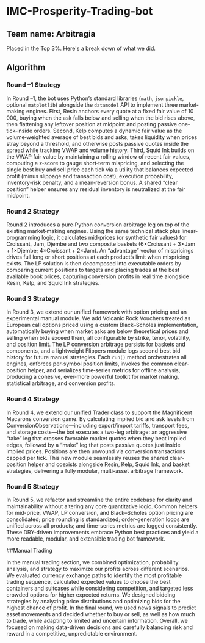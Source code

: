 # IMC-Prosperity-Trading-bot

## Team name: Arbitragia 
Placed in the Top 3%. Here's a break down of what we did.

## Algorithm

### Round –1 Strategy

In Round –1, the bot uses Python’s standard libraries (`math`, `jsonpickle`, optional `matplotlib`) alongside the `datamodel` API to implement three market‐making engines. First, Resin anchors every quote at a fixed fair value of 10 000, buying when the ask falls below and selling when the bid rises above, then flattening any leftover position at midpoint and posting passive one‐tick‐inside orders. Second, Kelp computes a dynamic fair value as the volume‐weighted average of best bids and asks, takes liquidity when prices stray beyond a threshold, and otherwise posts passive quotes inside the spread while tracking VWAP and volume history. Third, Squid Ink builds on the VWAP fair value by maintaining a rolling window of recent fair values, computing a z‐score to gauge short‐term mispricing, and selecting the single best buy and sell price each tick via a utility that balances expected profit (minus slippage and transaction cost), execution probability, inventory‐risk penalty, and a mean‐reversion bonus. A shared “clear position” helper ensures any residual inventory is neutralized at the fair midpoint.

### Round 2 Strategy

Round 2 introduces a pure‐Python conversion arbitrage leg on top of the existing market‐making engines. Using the same technical stack plus linear‐programming logic, it calculates mid‐prices (or synthetic fair values) for Croissant, Jam, Djembe and two composite baskets (6×Croissant + 3×Jam + 1×Djembe; 4×Croissant + 2×Jam). An “advantage” vector of mispricings drives full long or short positions at each product’s limit when mispricing exists. The LP solution is then decomposed into executable orders by comparing current positions to targets and placing trades at the best available book prices, capturing conversion profits in real time alongside Resin, Kelp, and Squid Ink strategies.

### Round 3 Strategy

In Round 3, we extend our unified framework with option pricing and an experimental manual module. We add Volcanic Rock Vouchers treated as European call options priced using a custom Black–Scholes implementation, automatically buying when market asks are below theoretical prices and selling when bids exceed them, all configurable by strike, tenor, volatility, and position limit. The LP conversion arbitrage persists for baskets and components, and a lightweight Flippers module logs second‐best bid history for future manual strategies. Each `run()` method orchestrates all engines, enforces per‐symbol position limits, invokes the common clear‐position helper, and serializes time‐series metrics for offline analysis, producing a cohesive, ever‐more powerful toolkit for market making, statistical arbitrage, and conversion profits.

### Round 4 Strategy

In Round 4, we extend our unified Trader class to support the Magnificent Macarons conversion game. By calculating implied bid and ask levels from ConversionObservations—including export/import tariffs, transport fees, and storage costs—the bot executes a two-leg arbitrage: an aggressive “take” leg that crosses favorable market quotes when they beat implied edges, followed by a “make” leg that posts passive quotes just inside implied prices. Positions are then unwound via conversion transactions capped per tick. This new module seamlessly reuses the shared clear-position helper and coexists alongside Resin, Kelp, Squid Ink, and basket strategies, delivering a fully modular, multi-asset arbitrage framework.

### Round 5 Strategy

In Round 5, we refactor and streamline the entire codebase for clarity and maintainability without altering any core quantitative logic. Common helpers for mid-price, VWAP, LP conversion, and Black–Scholes option pricing are consolidated; price rounding is standardized; order-generation loops are unified across all products; and time-series metrics are logged consistently. These DRY-driven improvements embrace Python best practices and yield a more readable, modular, and extensible trading bot framework.

##Manual Trading 

In the manual trading section, we combined optimization, probability analysis, and strategy to maximize our profits across different scenarios. We evaluated currency exchange paths to identify the most profitable trading sequence, calculated expected values to choose the best containers and suitcases while considering competition, and targeted less crowded options for higher expected returns. We designed bidding strategies by analyzing price distributions and optimizing bids for the highest chance of profit. In the final round, we used news signals to predict asset movements and decided whether to buy or sell, as well as how much to trade, while adapting to limited and uncertain information. Overall, we focused on making data-driven decisions and carefully balancing risk and reward in a competitive, unpredictable environment.
